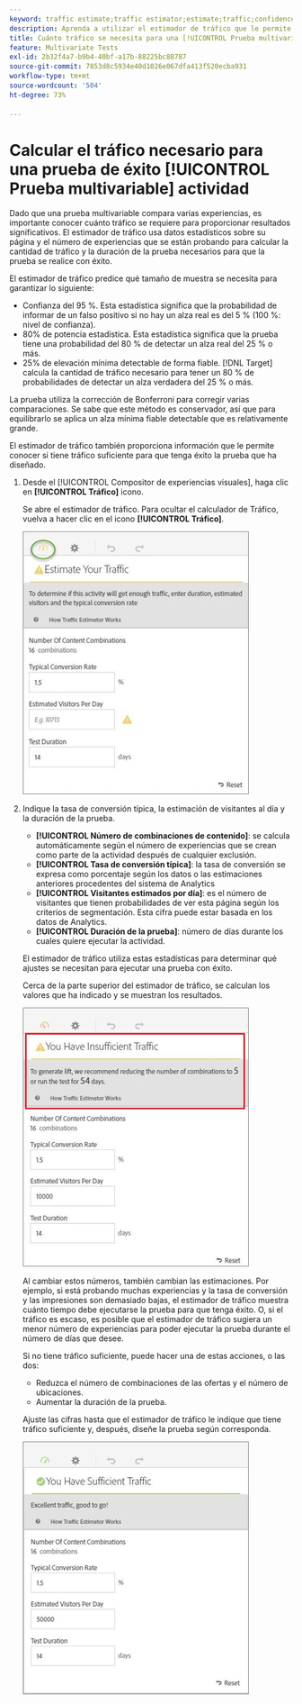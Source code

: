 ```yaml
---
keyword: traffic estimate;traffic estimator;estimate;traffic;confidence;statistical power;lift;bonferroni;conversion rate;visitors per day;duration
description: Aprenda a utilizar el estimador de tráfico que le permite saber si tiene tráfico suficiente para su [!DNL Adobe Target] [!UICONTROL Prueba multivariable] actividad para realizar correctamente.
title: Cuánto tráfico se necesita para una [!UICONTROL Prueba multivariable] ¿Actividad de (MVT)?
feature: Multivariate Tests
exl-id: 2b32f4a7-b9b4-40bf-a17b-88225bc88787
source-git-commit: 7853d8c5934e40d1026e067dfa413f520ecba931
workflow-type: tm+mt
source-wordcount: '504'
ht-degree: 73%

---
```


# Calcular el tráfico necesario para una prueba de éxito [!UICONTROL Prueba multivariable] actividad

Dado que una prueba multivariable compara varias experiencias, es importante conocer cuánto tráfico se requiere para proporcionar resultados significativos. El estimador de tráfico usa datos estadísticos sobre su página y el número de experiencias que se están probando para calcular la cantidad de tráfico y la duración de la prueba necesarios para que la prueba se realice con éxito.

El estimador de tráfico predice qué tamaño de muestra se necesita para garantizar lo siguiente:

* Confianza del 95 %. Esta estadística significa que la probabilidad de informar de un falso positivo si no hay un alza real es del 5 % (100 %: nivel de confianza).
* 80% de potencia estadística. Esta estadística significa que la prueba tiene una probabilidad del 80 % de detectar un alza real del 25 % o más.
* 25% de elevación mínima detectable de forma fiable. [!DNL Target] calcula la cantidad de tráfico necesario para tener un 80 % de probabilidades de detectar un alza verdadera del 25 % o más.

La prueba utiliza la corrección de Bonferroni para corregir varias comparaciones. Se sabe que este método es conservador, así que para equilibrarlo se aplica un alza mínima fiable detectable que es relativamente grande.

El estimador de tráfico también proporciona información que le permite conocer si tiene tráfico suficiente para que tenga éxito la prueba que ha diseñado.

1. Desde el [!UICONTROL Compositor de experiencias visuales], haga clic en **[!UICONTROL Tráfico]** icono.

   Se abre el estimador de tráfico. Para ocultar el calculador de Tráfico, vuelva a hacer clic en el icono **[!UICONTROL Tráfico]**.

   ![estimatorempty image](assets/estimatorempty.png)

1. Indique la tasa de conversión típica, la estimación de visitantes al día y la duración de la prueba.

   * **[!UICONTROL Número de combinaciones de contenido]**: se calcula automáticamente según el número de experiencias que se crean como parte de la actividad después de cualquier exclusión.
   * **[!UICONTROL Tasa de conversión típica]**: la tasa de conversión se expresa como porcentaje según los datos o las estimaciones anteriores procedentes del sistema de Analytics 
   * **[!UICONTROL Visitantes estimados por día]**: es el número de visitantes que tienen probabilidades de ver esta página según los criterios de segmentación. Esta cifra puede estar basada en los datos de Analytics.
   * **[!UICONTROL Duración de la prueba]**: número de días durante los cuales quiere ejecutar la actividad.

   El estimador de tráfico utiliza estas estadísticas para determinar qué ajustes se necesitan para ejecutar una prueba con éxito.

   Cerca de la parte superior del estimador de tráfico, se calculan los valores que ha indicado y se muestran los resultados.

   ![imagen estimadorinsuficiente](assets/estimatorinsufficient.png)

   Al cambiar estos números, también cambian las estimaciones. Por ejemplo, si está probando muchas experiencias y la tasa de conversión y las impresiones son demasiado bajas, el estimador de tráfico muestra cuánto tiempo debe ejecutarse la prueba para que tenga éxito. O, si el tráfico es escaso, es posible que el estimador de tráfico sugiera un menor número de experiencias para poder ejecutar la prueba durante el número de días que desee.

   Si no tiene tráfico suficiente, puede hacer una de estas acciones, o las dos:

   * Reduzca el número de combinaciones de las ofertas y el número de ubicaciones.
   * Aumentar la duración de la prueba.

   Ajuste las cifras hasta que el estimador de tráfico le indique que tiene tráfico suficiente y, después, diseñe la prueba según corresponda.

   ![imagen estimativa](assets/estimatorok.png)
